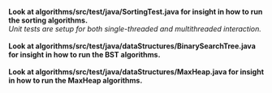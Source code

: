 **Look at algorithms/src/test/java/SortingTest.java for insight in how to run the sorting algorithms.**<br>
*Unit tests are setup for both single-threaded and multithreaded interaction.*
<br><br>
**Look at algorithms/src/test/java/dataStructures/BinarySearchTree.java for insight in how to run the BST algorithms.**
<br><br>
**Look at algorithms/src/test/java/dataStructures/MaxHeap.java for insight in how to run the MaxHeap algorithms.**
<br><br>
